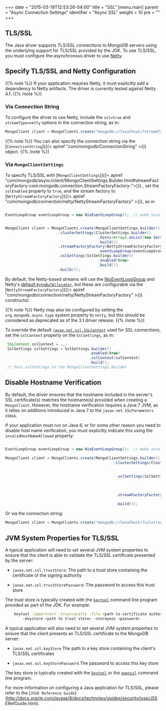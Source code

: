 +++
date = "2015-03-19T12:53:26-04:00"
title = "SSL"
[menu.main]
  parent = "Async Connection Settings"
  identifier = "Async SSL"
  weight = 10
  pre = "<i class='fa'></i>"
+++

## TLS/SSL

The Java driver supports TLS/SSL connections to MongoDB servers using
the underlying support for TLS/SSL provided by the JDK.
To use TLS/SSL, you must configure the asynchronous driver to use [Netty](http://netty.io/).


## Specify TLS/SSL and Netty Configuration

{{% note %}}
If your application requires Netty, it must explicitly add a dependency to
Netty artifacts.  The driver is currently tested against Netty 4.1.
{{% /note %}}

### Via Connection String

To configure the driver to use Netty, include the  `ssl=true`  and  `streamType=netty` options in the connection string, as in:

```java
MongoClient client = MongoClients.create("mongodb://localhost/?streamType=netty&ssl=true");
```

{{% note %}}
You can also specify the connection string via the [`ConnectionString`]({{< apiref "com/mongodb/ConnectionString" >}}) object.
{{% /note %}}

### Via `MongoClientSettings`

To specify TLS/SSL with  [`MongoClientSettings`]({{< apiref "com/mongodb/async/client/MongoClientSettings.Builder.html#streamFactoryFactory-com.mongodb.connection.StreamFactoryFactory-">}}) , 
set the ``sslEnabled`` property to ``true``, and the stream factory to 
[`NettyStreamFactoryFactory`]({{< apiref "com/mongodb/connection/netty/NettyStreamFactoryFactory" >}}), as in

```java

EventLoopGroup eventLoopGroup = new NioEventLoopGroup();  // make sure application shuts this down


MongoClient client = MongoClients.create(MongoClientSettings.builder()
                        .clusterSettings(ClusterSettings.builder()
                                          .hosts(Arrays.asList(new ServerAddress()))
                                          .build())
                        .streamFactoryFactory(NettyStreamFactoryFactory.builder()
                                          .eventLoopGroup(eventLoopGroup).build())
                        .sslSettings(SslSettings.builder()
                                          .enabled(true)
                                          .build())
                        .build());
```

By default, the Netty-based streams will use the [NioEventLoopGroup](http://netty.io/4.0/api/io/netty/channel/nio/NioEventLoopGroup.html)
and Netty's [default `ByteBufAllocator`](http://netty.io/4.0/api/io/netty/buffer/ByteBufAllocator.html#DEFAULT), but these are
configurable via the [`NettyStreamFactoryFactory`]({{< apiref "com/mongodb/connection/netty/NettyStreamFactoryFactory" >}}) constructor.   


{{% note %}}
Netty may also be configured by setting the `org.mongodb.async.type` system property to `netty`, but this should be considered as
deprecated as of the 3.1 driver release.
{{% /note %}}

To override the default [`javax.net.ssl.SSLContext`](https://docs.oracle.com/javase/8/docs/api/javax/net/ssl/SSLContext.html) used for SSL
connections, set the `sslContext` property on the `SslSettings`, as in:

```java
 SSLContext sslContext = ...
 SslSettings sslSettings = SslSettings.builder()
                                      .enabled(true)
                                      .sslContext(sslContext)
                                      .build();
 // Pass sslSettings to the MongoClientSettings.Builder
```


## Disable Hostname Verification


By default, the driver ensures that the hostname included in the
server's SSL certificate(s) matches the hostname(s) provided when
creating a `MongoClient`. However, the hostname verification
requires a Java 7 JVM, as it relies on additions introduced in Java 7
to the `javax.net.SSLParameters` class.

If your application must run on Java 6, or for some other reason you need
to disable host name verification, you must explicitly indicate this using the `invalidHostNameAllowed` property:

```java

EventLoopGroup eventLoopGroup = new NioEventLoopGroup();  // make sure application shuts this down

MongoClient client = MongoClients.create(MongoClientSettings.builder()
                                                 .clusterSettings(ClusterSettings.builder()
                                                                          .hosts(Arrays.asList(new ServerAddress()))
                                                                          .build())
                                                  .sslSettings(SslSettings.builder()
                                                                       .enabled(true)
                                                                       .invalidHostNameAllowed(true)
                                                                       .build())
                                                  .streamFactoryFactory(NettyStreamFactoryFactory.builder()
                                                                            .eventLoopGroup(eventLoopGroup).build())
                                                  .build());
```

Or via the connection string:

```java
MongoClient client = MongoClients.create("mongodb://localhost/?ssl=true&sslInvalidHostNameAllowed=true&streamType=netty");
```

## JVM System Properties for TLS/SSL

A typical application will need to set several JVM system properties to
ensure that the client is able to validate the TLS/SSL certificate
presented by the server:

-  `javax.net.ssl.trustStore`:
      The path to a trust store containing the certificate of the
      signing authority

-  `javax.net.ssl.trustStorePassword`:
      The password to access this trust store

The trust store is typically created with the
[`keytool`](http://docs.oracle.com/javase/8/docs/technotes/tools/unix/keytool.html)
command line program provided as part of the JDK. For example:

```bash
    keytool -importcert -trustcacerts -file <path to certificate authority file>
        -keystore <path to trust store> -storepass <password>
```

A typical application will also need to set several JVM system
properties to ensure that the client presents an TLS/SSL certificate to the
MongoDB server:

- `javax.net.ssl.keyStore`
      The path to a key store containing the client's TLS/SSL certificates

- `javax.net.ssl.keyStorePassword`
      The password to access this key store

The key store is typically created with the
[`keytool`](http://docs.oracle.com/javase/8/docs/technotes/tools/unix/keytool.html)
or the [`openssl`](https://www.openssl.org/docs/apps/openssl.html)
command line program.

For more information on configuring a Java application for TLS/SSL, please
refer to the [`JSSE Reference Guide`](http://docs.oracle.com/javase/8/docs/technotes/guides/security/jsse/JSS
ERefGuide.html).

